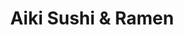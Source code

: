 ---
layout: place
title: "Aiki Sushi & Ramen"
permalink: /colorado/colorado-springs/aiki-sushi-ramen.html
stateAbbr: CO
stateName: Colorado
cityName: Colorado Springs
seo:
  name: "Aiki Sushi & Ramen"
  type: Restaurant
  links: http://www.sushiaikico.com/
description: "Aiki Sushi & Ramen serves delicious sushi in Colorado Springs, Colorado. Try fresh Japanese dishes for a great dining experience. "
place_id: ChIJb7HXdK5JE4cRyi3ezl899_4
photos:
  - name: >-
      places/ChIJb7HXdK5JE4cRyi3ezl899_4/photos/AeeoHcIL0aLusvywkyGYeLO64hElDndMmZawz4UH7CwIPIR0bpo1BuyPWI7jUyqz4ZMDbRX2-XmWxDaZwURcOOKr5Pg5f3BqnDIBVtdbGa_fC18jar1BrciEip7kc6GA3Dp13FgodTvfMx-yE9nfbcB35FgqtGnqcvuPaRhVnXuTf497rHCjkg-nCf5e7Y5S8eZc9gwrHlbEn2nDRiv9zE7Do6rZnkVqXmlJhMdeVROG7IBKXpJyUWdUzDJ9yHJnrfvVO2KOHAOlsLt-NZhaVACw_XFamYv44vZiB2km06fiKBf6Z6zEnE_9AXwptgAneFjte1mzUU78Di3QX8SnwF-gA3CVixKWKsRZhHXrkETEBWZdEFmm35iNdtm03cJesUzVjYhaq7fa22aL0DZ_zOM_d5C39gmsHpHXpJViCs7rmnUmXw
    widthPx: 3024
    heightPx: 3024
    authorAttributions:
      - displayName: sylvia malone
        uri: https://maps.google.com/maps/contrib/110211490324930075991
        photoUri: >-
          https://lh3.googleusercontent.com/a-/ALV-UjUS9gjyzwkj3_uTflgwU5o9CRYWhbi9wUlMjTDpHJe8x8oOJzNskQ=s100-p-k-no-mo
    flagContentUri: >-
      https://www.google.com/local/imagery/report/?cb_client=maps_api_places.places_api&image_key=!1e10!2sCIHM0ogKEICAgICsqL7eEA&hl=en-US
    googleMapsUri: >-
      https://www.google.com/maps/place//data=!3m4!1e2!3m2!1sCIHM0ogKEICAgICsqL7eEA!2e10!4m2!3m1!1s0x871349ae74d7b16f:0xfef73d5fcede2dca
  - name: >-
      places/ChIJb7HXdK5JE4cRyi3ezl899_4/photos/AeeoHcLDYwvo4D8LUBBeX7d2F6R9tXAAvnBJNyxl8c3Ucvi5YIxhfFNFlGlBZiqh9KkFKQ7LW_FS8v7PRUxyN21KaeZ3yeMpX5vOOtG1btXrVfSyTiilUZbyMEUyfB5pu7FTKafCirSdwK3JsCs9UBy3rjbKS8HIKLwQbjsY_cC2_hRa6ZgDNBJBzM5bJn83MhczmDlzF_uFrfjR-zqxyT_XyQGmvfCuF-KR3hs0_6dKwlRnzKBRJY3JdD13fm-Abtus5cCp6f1uKGpFIbxlkF6eiipSdqLbJ67PzGqAJmmWj1MtJw
    widthPx: 750
    heightPx: 1000
    authorAttributions:
      - displayName: Aiki Sushi & Ramen
        uri: https://maps.google.com/maps/contrib/108777494306645115346
        photoUri: >-
          https://lh3.googleusercontent.com/a-/ALV-UjXXpBoVZLpDO8NY_7qbA5t75LB71delYUwBWLgISU5ZZ1KnwCA=s100-p-k-no-mo
    flagContentUri: >-
      https://www.google.com/local/imagery/report/?cb_client=maps_api_places.places_api&image_key=!1e10!2sAF1QipPK4HvMcGBGYRHh0pj-4Ty9efwb9uC5h8edeR21&hl=en-US
    googleMapsUri: >-
      https://www.google.com/maps/place//data=!3m4!1e2!3m2!1sAF1QipPK4HvMcGBGYRHh0pj-4Ty9efwb9uC5h8edeR21!2e10!4m2!3m1!1s0x871349ae74d7b16f:0xfef73d5fcede2dca
  - name: >-
      places/ChIJb7HXdK5JE4cRyi3ezl899_4/photos/AeeoHcLPmfoKNc-666HSG_QLheux0AyuBw0h0vPPlhIYXAXKBap6xdJN9Gxo6v6yq60GUkhemtd7zTp_Jw72nl67AURzMf0KLuYw06LK4bm3UdZgddZv8ArYaCqvjekx1eU7S8zfbA27QIbrslRT1GZEJyEwNphbgH4JLXX8bvyzW6VQ0m0Ggz7no9hAcDwsPVbp-2n5r5TnuIe6mqsI9NFPSFr9drTITR9n03l3GzPC7YI2YBujb9Ve6N0h0byY8OURdweFYuoh8pu8GOrfrwt3vfPQ0Mal_ORaYKFY8Ho-3wIhzA
    widthPx: 750
    heightPx: 1000
    authorAttributions:
      - displayName: Aiki Sushi & Ramen
        uri: https://maps.google.com/maps/contrib/108777494306645115346
        photoUri: >-
          https://lh3.googleusercontent.com/a-/ALV-UjXXpBoVZLpDO8NY_7qbA5t75LB71delYUwBWLgISU5ZZ1KnwCA=s100-p-k-no-mo
    flagContentUri: >-
      https://www.google.com/local/imagery/report/?cb_client=maps_api_places.places_api&image_key=!1e10!2sAF1QipMtm76mI0-QfxPICD9KjbQMl_KaYaqwjAfKdLOQ&hl=en-US
    googleMapsUri: >-
      https://www.google.com/maps/place//data=!3m4!1e2!3m2!1sAF1QipMtm76mI0-QfxPICD9KjbQMl_KaYaqwjAfKdLOQ!2e10!4m2!3m1!1s0x871349ae74d7b16f:0xfef73d5fcede2dca
  - name: >-
      places/ChIJb7HXdK5JE4cRyi3ezl899_4/photos/AeeoHcJb9-Dw1CfuLaYOlCUq2fV4hlGTQn03NXVT7ROYbn6VxEqcK9ExZcASjGk7TNrBeTUr84VrMPHScVlS5MN5Tm1dFcGrKXk36YVPbtRjNComCT1xgjo_QzbM9f_MPcv_MDZ2Tj_j_380yhs8tQCuhrng9NPGpEJN9ZcAgLNWGmtxArJxC3L5iL1oormpPbOcbfHgUxR7fSE111_Zv_c2ZMMt98HIWT606F-sW7TeNCw5KomJA_RykJNrE_E4cMRaU6o3WHZQTO8cTA-Q774KM4jnAbBc345OZclZSdRhhHuTmA
    widthPx: 854
    heightPx: 564
    authorAttributions:
      - displayName: Aiki Sushi & Ramen
        uri: https://maps.google.com/maps/contrib/108777494306645115346
        photoUri: >-
          https://lh3.googleusercontent.com/a-/ALV-UjXXpBoVZLpDO8NY_7qbA5t75LB71delYUwBWLgISU5ZZ1KnwCA=s100-p-k-no-mo
    flagContentUri: >-
      https://www.google.com/local/imagery/report/?cb_client=maps_api_places.places_api&image_key=!1e10!2sAF1QipN1XY6J-pgv3qdtr-P76AZxItnbPSHamUlRIFs-&hl=en-US
    googleMapsUri: >-
      https://www.google.com/maps/place//data=!3m4!1e2!3m2!1sAF1QipN1XY6J-pgv3qdtr-P76AZxItnbPSHamUlRIFs-!2e10!4m2!3m1!1s0x871349ae74d7b16f:0xfef73d5fcede2dca
  - name: >-
      places/ChIJb7HXdK5JE4cRyi3ezl899_4/photos/AeeoHcLzJt1bvq3tdd2QUVFxYqSMPZxccoulYLwmYlaMbZPnHfavZzo1mjJmdcYEXk786-O_K9ecnhhhMwD0eeIDADqwsvpLCW159-p260QjVuYaaHNCbHcYmkqBzeo7AAWo2GRnZwatSh7QEi2QTNV2uj6L6qYrv3lsAre51HFZ2vZFdviOWaUQw4npXewjY2b7oXX8iO4ILOMeG2afKVgPyUWUz9AwIXI660nc_XrcatADdpwcZ-TDVmVvT0pO1G0_2pWZySsc1wcXhSy-np4KzdfJl65S6Ylr9USun_BiR4QaQg
    widthPx: 750
    heightPx: 1000
    authorAttributions:
      - displayName: Aiki Sushi & Ramen
        uri: https://maps.google.com/maps/contrib/108777494306645115346
        photoUri: >-
          https://lh3.googleusercontent.com/a-/ALV-UjXXpBoVZLpDO8NY_7qbA5t75LB71delYUwBWLgISU5ZZ1KnwCA=s100-p-k-no-mo
    flagContentUri: >-
      https://www.google.com/local/imagery/report/?cb_client=maps_api_places.places_api&image_key=!1e10!2sAF1QipN5kY2PbkXfC3xyOW6ri2-hJ0tomZH9nQ7PJy-5&hl=en-US
    googleMapsUri: >-
      https://www.google.com/maps/place//data=!3m4!1e2!3m2!1sAF1QipN5kY2PbkXfC3xyOW6ri2-hJ0tomZH9nQ7PJy-5!2e10!4m2!3m1!1s0x871349ae74d7b16f:0xfef73d5fcede2dca
  - name: >-
      places/ChIJb7HXdK5JE4cRyi3ezl899_4/photos/AeeoHcIBUcRVvGFRCkTWm029MCJfNmfk3r2fGI6jFZkWV-7RC3gmEc8aVhvjwt-unA3oEqo5pbN7lp2DgMRLheyxZDm9U1iZvcMswsbm2e8Di5hqZB84DstJCo-5w7tMfVj_eK3wpWrfrTKsCY8tg-_7UL5xmXRvDAR6A4omHkZrs0OsAvHeB-I3-UWWyMbGBStY9zVfANvmjUYSAXcUfBYokzcg85Mous5f2fxLzNcRPARIWlJJ4B8jDeqrtOqqLwoSBKiz53_VwxjUVseYi0vZK0d1bPqTJ0MVffyFKW2ZQTHHxw
    widthPx: 621
    heightPx: 567
    authorAttributions:
      - displayName: Aiki Sushi & Ramen
        uri: https://maps.google.com/maps/contrib/108777494306645115346
        photoUri: >-
          https://lh3.googleusercontent.com/a-/ALV-UjXXpBoVZLpDO8NY_7qbA5t75LB71delYUwBWLgISU5ZZ1KnwCA=s100-p-k-no-mo
    flagContentUri: >-
      https://www.google.com/local/imagery/report/?cb_client=maps_api_places.places_api&image_key=!1e10!2sAF1QipM5xdFuqQaHzKi-a-RVTPWbBtgPTEuff5MZ3pu_&hl=en-US
    googleMapsUri: >-
      https://www.google.com/maps/place//data=!3m4!1e2!3m2!1sAF1QipM5xdFuqQaHzKi-a-RVTPWbBtgPTEuff5MZ3pu_!2e10!4m2!3m1!1s0x871349ae74d7b16f:0xfef73d5fcede2dca
  - name: >-
      places/ChIJb7HXdK5JE4cRyi3ezl899_4/photos/AeeoHcIm8AZCiO2vVe0TfOqHLOssrNAzssfpuNbSbJP1vmONeAp73HbLJrmC49pNlg-0-Pkx-m3AQ0TvIjOVfkk6bC5nwWSL0o-X1rc8rjP1uaZK57D0NDP9pdeS2CGnQOsZOoumV5tV-ozQeBxFJX3zEkhgFbX2rD9vJDeddKQ1C97cByxTA_MrvWuIw5TE00eWzAQ1tCObEwHK9TeNyQ3-WsLZtxESBXpgaCB0qhB7qc1FKalycngVgPKpwcE8pg_rC-tsnNaXHhmZbmQpTSwRYY0rbE1413TCxAJXs0-euJ4kdw
    widthPx: 1000
    heightPx: 750
    authorAttributions:
      - displayName: Aiki Sushi & Ramen
        uri: https://maps.google.com/maps/contrib/108777494306645115346
        photoUri: >-
          https://lh3.googleusercontent.com/a-/ALV-UjXXpBoVZLpDO8NY_7qbA5t75LB71delYUwBWLgISU5ZZ1KnwCA=s100-p-k-no-mo
    flagContentUri: >-
      https://www.google.com/local/imagery/report/?cb_client=maps_api_places.places_api&image_key=!1e10!2sAF1QipMamhGhbQpudOQFM9iXh6GU7n85thGwV2iL2gc7&hl=en-US
    googleMapsUri: >-
      https://www.google.com/maps/place//data=!3m4!1e2!3m2!1sAF1QipMamhGhbQpudOQFM9iXh6GU7n85thGwV2iL2gc7!2e10!4m2!3m1!1s0x871349ae74d7b16f:0xfef73d5fcede2dca
  - name: >-
      places/ChIJb7HXdK5JE4cRyi3ezl899_4/photos/AeeoHcLlG9gWi8iPnnraS0iftnXUUYcfFHPbd6A56D1vDoItJUxZM9M3rS-KrlL9YZfo8xCbQUC6nVHGC-CnV4HvipJ_SMi-ok118U83wIHtQOkeUiJbJcagZDurbdoEDM4s6CeCFx13Fovr1yrZTw6Cp0xkt1V4blBdPDptKdD22wa47kCj3MeAoqJnYN4XFz1bMjCBZHMbnbX5AMvmSiO5WFE1jzu7W5ev7nmynAFIkLuOIgdeGmq5eL1JkTyBQ54iEdXQ_LO8iCAA_qoR93qhLIPnzFAgtVmxBfpfegTx04Y_RhQsdZSJaTlRXM_-H05VYJWi73LllG7mAJwpoC6xpSUVgOhXXUvUByOjnUhiyS0vmCeVPfemCV5z-N7vMRX5a-1tuJ79iDFJB4LGeHFKNVI9E2Y00noxp4qprbfIIJM
    widthPx: 3559
    heightPx: 2153
    authorAttributions:
      - displayName: Isabel M
        uri: https://maps.google.com/maps/contrib/115240168598521838724
        photoUri: >-
          https://lh3.googleusercontent.com/a-/ALV-UjXmyrLmHgRH2K2NMNzG0U5587eLedV25SBqzn_YiFKFhu3qcopb=s100-p-k-no-mo
    flagContentUri: >-
      https://www.google.com/local/imagery/report/?cb_client=maps_api_places.places_api&image_key=!1e10!2sCIHM0ogKEICAgICLmuS_cw&hl=en-US
    googleMapsUri: >-
      https://www.google.com/maps/place//data=!3m4!1e2!3m2!1sCIHM0ogKEICAgICLmuS_cw!2e10!4m2!3m1!1s0x871349ae74d7b16f:0xfef73d5fcede2dca
  - name: >-
      places/ChIJb7HXdK5JE4cRyi3ezl899_4/photos/AeeoHcIAaBLnrhEY3QTyrjNM_Zctz_76vLyrNzLlGTFxlwvSflgZpCSZfcNVUK_1B5wOa8UM3wk6vPQbfMaP3zu7jsqsg2EegmUHmIaRSzBao9AAfqcIHuT4V_2qpajZquOxb869wp-RtJkO0A17-Jx_79plhbsz22rmiFq4KcLzE8d8w4jk1fFVZaNqoD1m637nFLRPx52euXATHbdCnL0fBiFYL67kdbSk_NZHq6qg_HDhMtZ0xSDW5E9IwUJMiGKaJ1ghhNeiavctWPFDys0zo3tybU5t4c_vaea8EXUFpcWlGQ
    widthPx: 750
    heightPx: 1000
    authorAttributions:
      - displayName: Aiki Sushi & Ramen
        uri: https://maps.google.com/maps/contrib/108777494306645115346
        photoUri: >-
          https://lh3.googleusercontent.com/a-/ALV-UjXXpBoVZLpDO8NY_7qbA5t75LB71delYUwBWLgISU5ZZ1KnwCA=s100-p-k-no-mo
    flagContentUri: >-
      https://www.google.com/local/imagery/report/?cb_client=maps_api_places.places_api&image_key=!1e10!2sAF1QipOmQpepiB2kTN1fo8wdL1Uz1UUVS_TPFxAA7tbd&hl=en-US
    googleMapsUri: >-
      https://www.google.com/maps/place//data=!3m4!1e2!3m2!1sAF1QipOmQpepiB2kTN1fo8wdL1Uz1UUVS_TPFxAA7tbd!2e10!4m2!3m1!1s0x871349ae74d7b16f:0xfef73d5fcede2dca
  - name: >-
      places/ChIJb7HXdK5JE4cRyi3ezl899_4/photos/AeeoHcLia_nQPYcS0lX0ojpsN9XsI1kxlIYtcYYWyemKED-s7zrhHsZVEVmzfHdWRxU8RDcisTRxGtbveOLkumpLpNWFiPru6ltJlubl9vfs3atUQhp6xUHk7tbLgRCCghruDBxun0bBhM0bRTSHJQtRO7TLnBheNaEbQMq1IPbynSGnpf6noQIpKmX79gOWGAMI-Axtth5v9-xUgA1AxpR_m2U00PTrdb3dCvNB3OnQqbIzdntz91feLKpiZkM6_3gK4BFz7b7ApdQBlHNnSro7p8kJi8fypNPbThiFz71EXJ20AA
    widthPx: 632
    heightPx: 610
    authorAttributions:
      - displayName: Aiki Sushi & Ramen
        uri: https://maps.google.com/maps/contrib/108777494306645115346
        photoUri: >-
          https://lh3.googleusercontent.com/a-/ALV-UjXXpBoVZLpDO8NY_7qbA5t75LB71delYUwBWLgISU5ZZ1KnwCA=s100-p-k-no-mo
    flagContentUri: >-
      https://www.google.com/local/imagery/report/?cb_client=maps_api_places.places_api&image_key=!1e10!2sAF1QipPT_MGR7HPsdAC_ekL6J7hkzCH-a9F_0Bxmy5Na&hl=en-US
    googleMapsUri: >-
      https://www.google.com/maps/place//data=!3m4!1e2!3m2!1sAF1QipPT_MGR7HPsdAC_ekL6J7hkzCH-a9F_0Bxmy5Na!2e10!4m2!3m1!1s0x871349ae74d7b16f:0xfef73d5fcede2dca
address: 4359 Integrity Center Point, Colorado Springs, CO 80917, USA
street: 4359 Integrity Center Point
city: Colorado Springs
state: CO
zip: '80917'
country: USA
neighborhood: null
latitude: '38.894661'
longitude: '-104.720703'
accessibility_options:
  wheelchairAccessibleParking: true
  wheelchairAccessibleEntrance: true
  wheelchairAccessibleRestroom: true
  wheelchairAccessibleSeating: true
business_status: OPERATIONAL
name: Aiki Sushi & Ramen
google_maps_links:
  directionsUri: >-
    https://www.google.com/maps/dir//''/data=!4m7!4m6!1m1!4e2!1m2!1m1!1s0x871349ae74d7b16f:0xfef73d5fcede2dca!3e0
  placeUri: https://maps.google.com/?cid=18372220686583082442
  writeAReviewUri: >-
    https://www.google.com/maps/place//data=!4m3!3m2!1s0x871349ae74d7b16f:0xfef73d5fcede2dca!12e1
  reviewsUri: >-
    https://www.google.com/maps/place//data=!4m4!3m3!1s0x871349ae74d7b16f:0xfef73d5fcede2dca!9m1!1b1
  photosUri: >-
    https://www.google.com/maps/place//data=!4m3!3m2!1s0x871349ae74d7b16f:0xfef73d5fcede2dca!10e5
primary_type: Sushi Restaurant
opening_hours:
  regular: null
  current: null
secondary_opening_hours:
  regular:
    weekdayDescriptions: null
    type: null
  current:
    weekdayDescriptions: null
    type: null
phone: (719) 800-9003
price_level: PRICE_LEVEL_MODERATE
price_range: $10 &ndash; $20
rating: '3.6'
rating_count: 450
website: http://www.sushiaikico.com/
reviews: null
parking_options: null
payment_options: null
allow_dogs: null
curbside_pickup: null
delivery: null
dine_in: null
good_for_children: null
good_for_groups: null
good_for_sports: null
live_music: null
menu_for_children: null
outdoor_seating: null
reservable: null
restroom: null
serves_beer: null
serves_breakfast: null
serves_brunch: null
serves_cocktails: null
serves_coffee: null
serves_dinner: null
serves_dessert: null
serves_lunch: null
serves_vegetarian_food: null
serves_wine: null
takeout: null
summary: null

---